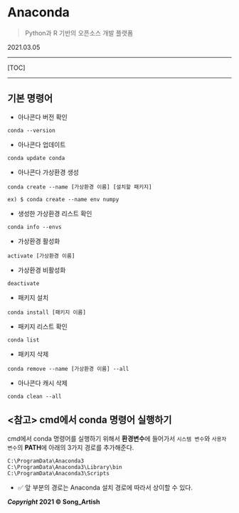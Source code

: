 # Anaconda

> Python과 R 기반의 오픈소스 개발 플랫폼

2021.03.05

---

[TOC]

---



## 기본 명령어

- 아나콘다 버전 확인

```
conda --version
```

- 아나콘다 업데이트

```
conda update conda
```

- 아나콘다 가상환경 생성

```
conda create --name [가상환경 이름] [설치할 패키지]
```

```
ex) $ conda create --name env numpy
```

- 생성한 가상환경 리스트 확인

```
conda info --envs
```

- 가상환경 활성화

```
activate [가상환경 이름]
```

- 가상환경 비활성화

```
deactivate
```

- 패키지 설치

```
conda install [패키지 이름]
```

-  패키지 리스트 확인

```
conda list
```

- 패키지 삭제

```
conda remove --name [가상환경 이름] --all
```

- 아나콘다 캐시 삭제

```
conda clean --all
```



## <참고> cmd에서 conda 명령어 실행하기

cmd에서 conda 명령어를 실행하기 위해서 **환경변수**에 들어가서 `시스템 변수`와 `사용자 변수`의 **PATH**에 아래의 3가지 경로를 추가해준다.

```
C:\ProgramData\Anaconda3
C:\ProgramData\Anaconda3\Library\bin
C:\ProgramData\Anaconda3\Scripts
```

- :white_check_mark: 앞 부분의 경로는 Anaconda 설치 경로에 따라서 상이할 수 있다.



***Copyright* 2021 © Song_Artish**